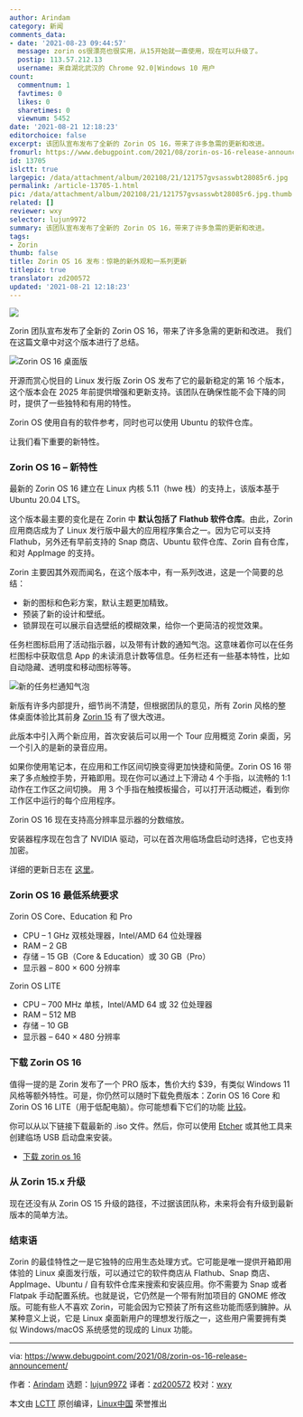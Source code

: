 ```yaml
---
author: Arindam
category: 新闻
comments_data:
- date: '2021-08-23 09:44:57'
  message: zorin os很漂亮也很实用，从15开始就一直使用，现在可以升级了。
  postip: 113.57.212.13
  username: 来自湖北武汉的 Chrome 92.0|Windows 10 用户
count:
  commentnum: 1
  favtimes: 0
  likes: 0
  sharetimes: 0
  viewnum: 5452
date: '2021-08-21 12:18:23'
editorchoice: false
excerpt: 该团队宣布发布了全新的 Zorin OS 16，带来了许多急需的更新和改进。
fromurl: https://www.debugpoint.com/2021/08/zorin-os-16-release-announcement/
id: 13705
islctt: true
largepic: /data/attachment/album/202108/21/121757gvsasswbt28085r6.jpg
permalink: /article-13705-1.html
pic: /data/attachment/album/202108/21/121757gvsasswbt28085r6.jpg.thumb.jpg
related: []
reviewer: wxy
selector: lujun9972
summary: 该团队宣布发布了全新的 Zorin OS 16，带来了许多急需的更新和改进。
tags:
- Zorin
thumb: false
title: Zorin OS 16 发布：惊艳的新外观和一系列更新
titlepic: true
translator: zd200572
updated: '2021-08-21 12:18:23'
---
```


![](/data/attachment/album/202108/21/121757gvsasswbt28085r6.jpg)


Zorin 团队宣布发布了全新的 Zorin OS 16，带来了许多急需的更新和改进。 我们在这篇文章中对这个版本进行了总结。


![Zorin OS 16 桌面版](/data/attachment/album/202108/21/121824htnmnnx3q2s62qzt.jpg)


开源而赏心悦目的 Linux 发行版 Zorin OS 发布了它的最新稳定的第 16 个版本，这个版本会在 2025 年前提供增强和更新支持。该团队在确保性能不会下降的同时，提供了一些独特和有用的特性。


Zorin OS 使用自有的软件参考，同时也可以使用 Ubuntu 的软件仓库。


让我们看下重要的新特性。


### Zorin OS 16 – 新特性


最新的 Zorin OS 16 建立在 Linux 内核 5.11（hwe 栈）的支持上，该版本基于 Ubuntu 20.04 LTS。


这个版本最主要的变化是在 Zorin 中 **默认包括了 Flathub 软件仓库**。由此，Zorin 应用商店成为了 Linux 发行版中最大的应用程序集合之一。因为它可以支持 Flathub，另外还有早前支持的 Snap 商店、Ubuntu 软件仓库、Zorin 自有仓库，和对 AppImage 的支持。


Zorin 主要因其外观而闻名，在这个版本中，有一系列改进，这是一个简要的总结：


* 新的图标和色彩方案，默认主题更加精致。
* 预装了新的设计和壁纸。
* 锁屏现在可以展示自选壁纸的模糊效果，给你一个更简洁的视觉效果。


任务栏图标启用了活动指示器，以及带有计数的通知气泡。这意味着你可以在任务栏图标中获取信息 App 的未读消息计数等信息。任务栏还有一些基本特性，比如自动隐藏、透明度和移动图标等等。


![新的任务栏通知气泡](/data/attachment/album/202108/21/121824tfmd23d2ztb232pp.png)


新版有许多内部提升，细节尚不清楚，但根据团队的意见，所有 Zorin 风格的整体桌面体验比其前身 [Zorin 15](https://www.debugpoint.com/2020/09/zorin-os-15-3-release/) 有了很大改进。


此版本中引入两个新应用，首次安装后可以用一个 Tour 应用概览 Zorin 桌面，另一个引入的是新的录音应用。


如果你使用笔记本，在应用和工作区间切换变得更加快捷和简便。Zorin OS 16 带来了多点触控手势，开箱即用。现在你可以通过上下滑动 4 个手指，以流畅的 1:1 动作在工作区之间切换。 用 3 个手指在触摸板撮合，可以打开活动概述，看到你工作区中运行的每个应用程序。


Zorin OS 16 现在支持高分辨率显示器的分数缩放。


安装器程序现在包含了 NVIDIA 驱动，可以在首次用临场盘启动时选择，它也支持加密。


详细的更新日志在 [这里](https://blog.zorin.com/2021/08/17/2021-08-17-zorin-os-16-is-released/)。


### Zorin OS 16 最低系统要求


Zorin OS Core、Education 和 Pro


* CPU – 1 GHz 双核处理器，Intel/AMD 64 位处理器
* RAM – 2 GB
* 存储 – 15 GB（Core & Education）或 30 GB（Pro）
* 显示器 – 800 × 600 分辨率


Zorin OS LITE


* CPU – 700 MHz 单核，Intel/AMD 64 或 32 位处理器
* RAM – 512 MB
* 存储 – 10 GB
* 显示器 – 640 × 480 分辨率


### 下载 Zorin OS 16


值得一提的是 Zorin 发布了一个 PRO 版本，售价大约 $39，有类似 Windows 11 风格等额外特性。可是，你仍然可以随时下载免费版本：Zorin OS 16 Core 和 Zorin OS 16 LITE（用于低配电脑）。你可能想看下它们的功能 [比较](https://zorin.com/os/pro/#compare)。


你可以从以下链接下载最新的 .iso 文件。然后，你可以使用 [Etcher](https://www.debugpoint.com/2021/01/etcher-bootable-usb-linux/) 或其他工具来创建临场 USB 启动盘来安装。


* [下载 zorin os 16](https://zorin.com/os/download/)


### 从 Zorin 15.x 升级


现在还没有从 Zorin OS 15 升级的路径，不过据该团队称，未来将会有升级到最新版本的简单方法。


### 结束语


Zorin 的最佳特性之一是它独特的应用生态处理方式。它可能是唯一提供开箱即用体验的 Linux 桌面发行版，可以通过它的软件商店从 Flathub、Snap 商店、AppImage、Ubuntu / 自有软件仓库来搜索和安装应用。你不需要为 Snap 或者 Flatpak 手动配置系统。也就是说，它仍然是一个带有附加项目的 GNOME 修改版。可能有些人不喜欢 Zorin，可能会因为它预装了所有这些功能而感到臃肿。从某种意义上说，它是 Linux 桌面新用户的理想发行版之一，这些用户需要拥有类似 Windows/macOS 系统感觉的现成的 Linux 功能。




---


via: <https://www.debugpoint.com/2021/08/zorin-os-16-release-announcement/>


作者：[Arindam](https://www.debugpoint.com/author/admin1/) 选题：[lujun9972](https://github.com/lujun9972) 译者：[zd200572](https://github.com/zd200572) 校对：[wxy](https://github.com/wxy)


本文由 [LCTT](https://github.com/LCTT/TranslateProject) 原创编译，[Linux中国](https://linux.cn/) 荣誉推出